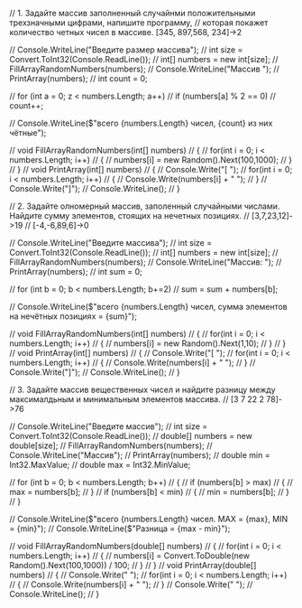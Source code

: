 // 1. Задайте массив заполненный случайнми положительными трехзначными цифрами, напишите программу,
// которая покажет количество четных чисел в массиве.
[345, 897,568, 234]->2


// Console.WriteLine("Введите размер массива");
// int size = Convert.ToInt32(Console.ReadLine());
// int[] numbers = new int[size];
// FillArrayRandomNumbers(numbers);
// Console.WriteLine("Массив ");
// PrintArray(numbers);
// int count = 0;

// for (int a = 0; z < numbers.Length; a++)
// if (numbers[a] % 2 == 0)
// count++;

// Console.WriteLine($"всего {numbers.Length} чисел, {count} из них чётные");

// void FillArrayRandomNumbers(int[] numbers)
// {
//     for(int i = 0; i < numbers.Length; i++)
//     {
//         numbers[i] = new Random().Next(100,1000);
//     }
// }
// void PrintArray(int[] numbers)
// {
//     Console.Write("[ ");
//     for(int i = 0; i < numbers.Length; i++)
//     {
//         Console.Write(numbers[i] + " ");
//     }
//     Console.Write("]");
//     Console.WriteLine();
// }

// 2. Задайте олномерный массив, заполенный случайными числами. Найдите сумму элементов, стоящих на нечетных позициях.
// [3,7,23,12]->19
// [-4,-6,89,6]->0

// Console.WriteLine("Введите массива");
// int size = Convert.ToInt32(Console.ReadLine());
// int[] numbers = new int[size];
// FillArrayRandomNumbers(numbers);
// Console.WriteLine("Массив: ");
// PrintArray(numbers);
// int sum = 0;

// for (int b = 0; b < numbers.Length; b+=2)
//     sum = sum + numbers[b];

//     Console.WriteLine($"всего {numbers.Length} чисел, сумма элементов на нечётных позициях = {sum}");

// void FillArrayRandomNumbers(int[] numbers)
// {
//     for(int i = 0; i < numbers.Length; i++)
//         {
//             numbers[i] = new Random().Next(1,10);
//         }
// }
// void PrintArray(int[] numbers)
// {
//     Console.Write("[ ");
//     for(int i = 0; i < numbers.Length; i++)
//         {
//             Console.Write(numbers[i] + " ");
//         }
//     Console.Write("]");
//     Console.WriteLine();
// }


// 3. Задайте массив вещественных чисел и найдите разницу между максималдьным и минимальным элементов массива.
// [3 7 22 2 78]->76

// Console.WriteLine("Введите массив");
// int size = Convert.ToInt32(Console.ReadLine());
// double[] numbers = new double[size];
// FillArrayRandomNumbers(numbers);
// Console.WriteLine("Массив");
// PrintArray(numbers);
// double min = Int32.MaxValue;
// double max = Int32.MinValue;

// for (int b = 0; b < numbers.Length; b++)
// {
//     if (numbers[b] > max)
//         {
//             max = numbers[b];
//         }
//     if (numbers[b] < min)
//         {
//             min = numbers[b];
//         }
// }

// Console.WriteLine($"всего {numbers.Length} чисел. MAX = {max}, MIN = {min}");
// Console.WriteLine($"Разница = {max - min}");

// void FillArrayRandomNumbers(double[] numbers)
// {
//     for(int i = 0; i < numbers.Length; i++)
//         {
//             numbers[i] = Convert.ToDouble(new Random().Next(100,1000)) / 100;
//         }
// }
// void PrintArray(double[] numbers)
// {
//     Console.Write(" ");
//     for(int i = 0; i < numbers.Length; i++)
//         {
//             Console.Write(numbers[i] + " ");
//         }
//     Console.Write(" ");
//     Console.WriteLine();
// }
